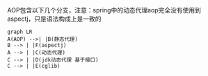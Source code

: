 AOP包含以下几个分支，注意：spring中的动态代理aop完全没有使用到aspectj，只是语法构成上是一致的



```mermaid
graph LR
A(AOP) -->| |B(静态代理)
B --> | |F(aspectj)
A --> | |C(动态代理)
C --> | |D(jdk动态代理 基于接口)
C --> | |E(cglib)
```

